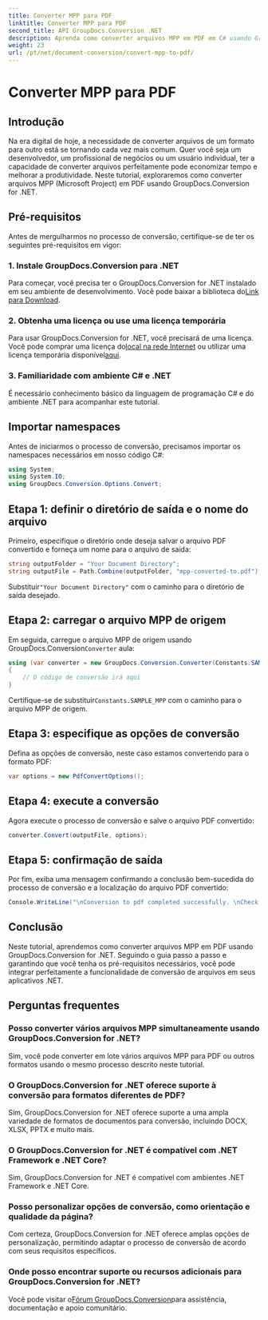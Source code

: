 ```yaml
---
title: Converter MPP para PDF
linktitle: Converter MPP para PDF
second_title: API GroupDocs.Conversion .NET
description: Aprenda como converter arquivos MPP em PDF em C# usando GroupDocs.Conversion for .NET. Siga este tutorial passo a passo para integração em seus aplicativos .NET.
weight: 23
url: /pt/net/document-conversion/convert-mpp-to-pdf/
---
```


# Converter MPP para PDF

## Introdução
Na era digital de hoje, a necessidade de converter arquivos de um formato para outro está se tornando cada vez mais comum. Quer você seja um desenvolvedor, um profissional de negócios ou um usuário individual, ter a capacidade de converter arquivos perfeitamente pode economizar tempo e melhorar a produtividade. Neste tutorial, exploraremos como converter arquivos MPP (Microsoft Project) em PDF usando GroupDocs.Conversion for .NET.
## Pré-requisitos
Antes de mergulharmos no processo de conversão, certifique-se de ter os seguintes pré-requisitos em vigor:
### 1. Instale GroupDocs.Conversion para .NET
 Para começar, você precisa ter o GroupDocs.Conversion for .NET instalado em seu ambiente de desenvolvimento. Você pode baixar a biblioteca do[Link para Download](https://releases.groupdocs.com/conversion/net/).
### 2. Obtenha uma licença ou use uma licença temporária
 Para usar GroupDocs.Conversion for .NET, você precisará de uma licença. Você pode comprar uma licença do[local na rede Internet](https://purchase.groupdocs.com/buy) ou utilizar uma licença temporária disponível[aqui](https://purchase.groupdocs.com/temporary-license/).
### 3. Familiaridade com ambiente C# e .NET
É necessário conhecimento básico da linguagem de programação C# e do ambiente .NET para acompanhar este tutorial.

## Importar namespaces
Antes de iniciarmos o processo de conversão, precisamos importar os namespaces necessários em nosso código C#:
```csharp
using System;
using System.IO;
using GroupDocs.Conversion.Options.Convert;
```
## Etapa 1: definir o diretório de saída e o nome do arquivo
Primeiro, especifique o diretório onde deseja salvar o arquivo PDF convertido e forneça um nome para o arquivo de saída:
```csharp
string outputFolder = "Your Document Directory";
string outputFile = Path.Combine(outputFolder, "mpp-converted-to.pdf");
```
 Substituir`"Your Document Directory"` com o caminho para o diretório de saída desejado.
## Etapa 2: carregar o arquivo MPP de origem
 Em seguida, carregue o arquivo MPP de origem usando GroupDocs.Conversion`Converter` aula:
```csharp
using (var converter = new GroupDocs.Conversion.Converter(Constants.SAMPLE_MPP))
{
    // O código de conversão irá aqui
}
```
Certifique-se de substituir`Constants.SAMPLE_MPP` com o caminho para o arquivo MPP de origem.
## Etapa 3: especifique as opções de conversão
Defina as opções de conversão, neste caso estamos convertendo para o formato PDF:
```csharp
var options = new PdfConvertOptions();
```
## Etapa 4: execute a conversão
Agora execute o processo de conversão e salve o arquivo PDF convertido:
```csharp
converter.Convert(outputFile, options);
```
## Etapa 5: confirmação de saída
Por fim, exiba uma mensagem confirmando a conclusão bem-sucedida do processo de conversão e a localização do arquivo PDF convertido:
```csharp
Console.WriteLine("\nConversion to pdf completed successfully. \nCheck output in {0}", outputFolder);
```

## Conclusão
Neste tutorial, aprendemos como converter arquivos MPP em PDF usando GroupDocs.Conversion for .NET. Seguindo o guia passo a passo e garantindo que você tenha os pré-requisitos necessários, você pode integrar perfeitamente a funcionalidade de conversão de arquivos em seus aplicativos .NET.
## Perguntas frequentes
### Posso converter vários arquivos MPP simultaneamente usando GroupDocs.Conversion for .NET?
Sim, você pode converter em lote vários arquivos MPP para PDF ou outros formatos usando o mesmo processo descrito neste tutorial.
### O GroupDocs.Conversion for .NET oferece suporte à conversão para formatos diferentes de PDF?
Sim, GroupDocs.Conversion for .NET oferece suporte a uma ampla variedade de formatos de documentos para conversão, incluindo DOCX, XLSX, PPTX e muito mais.
### O GroupDocs.Conversion for .NET é compatível com .NET Framework e .NET Core?
Sim, GroupDocs.Conversion for .NET é compatível com ambientes .NET Framework e .NET Core.
### Posso personalizar opções de conversão, como orientação e qualidade da página?
Com certeza, GroupDocs.Conversion for .NET oferece amplas opções de personalização, permitindo adaptar o processo de conversão de acordo com seus requisitos específicos.
### Onde posso encontrar suporte ou recursos adicionais para GroupDocs.Conversion for .NET?
 Você pode visitar o[Fórum GroupDocs.Conversion](https://forum.groupdocs.com/c/conversion/11)para assistência, documentação e apoio comunitário.